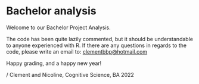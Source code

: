 # Bachelor analysis

Welcome to our Bachelor Project Analysis.

The code has been quite lazily commented, but it should be understandable to anyone experienced with R. If there are any questions in regards to the code, please write an email to: clementbbp@hotmail.com

Happy grading, and a happy new year!

/ Clement and Nicoline, Cognitive Science, BA 2022
